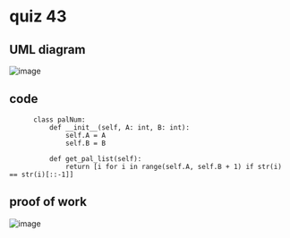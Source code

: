# quiz 43

## UML diagram
![image](https://github.com/user-attachments/assets/ad3e2182-65c6-4dc3-906f-8cbc455682e4)

## code
          class palNum:
              def __init__(self, A: int, B: int):
                  self.A = A
                  self.B = B
          
              def get_pal_list(self):
                  return [i for i in range(self.A, self.B + 1) if str(i) == str(i)[::-1]]

## proof of work
![image](https://github.com/user-attachments/assets/eb2294f3-d3d6-4cad-9445-f44c6ff63909)

